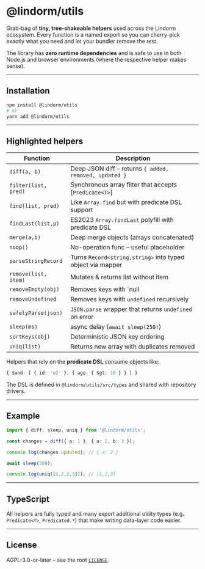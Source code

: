 # @lindorm/utils

Grab-bag of **tiny, tree-shakeable helpers** used across the Lindorm ecosystem.  Every function is a
named export so you can cherry-pick exactly what you need and let your bundler remove the rest.

The library has **zero runtime dependencies** and is safe to use in both Node.js and browser
environments (where the respective helper makes sense).

---

## Installation

```bash
npm install @lindorm/utils
# or
yarn add @lindorm/utils
```

---

## Highlighted helpers

| Function            | Description                                                  |
|---------------------|--------------------------------------------------------------|
| `diff(a, b)`        | Deep JSON diff – returns `{ added, removed, updated }`       |
| `filter(list, pred)`| Synchronous array filter that accepts [`Predicate<T>`]       |
| `find(list, pred)`  | Like `Array.find` but with predicate DSL support             |
| `findLast(list,p)`  | ES2023 `Array.findLast` polyfill with predicate DSL          |
| `merge(a,b)`        | Deep merge objects (arrays concatenated)                     |
| `noop()`            | No-operation func – useful placeholder                       |
| `parseStringRecord` | Turns `Record<string,string>` into typed object via mapper    |
| `remove(list, item)`| Mutates & returns list without item                          |
| `removeEmpty(obj)`  | Removes keys with `null | '' | [] | {}` recursively          |
| `removeUndefined`   | Removes keys with `undefined` recursively                    |
| `safelyParse(json)` | `JSON.parse` wrapper that returns `undefined` on error       |
| `sleep(ms)`         | async delay (`await sleep(250)`)                             |
| `sortKeys(obj)`     | Deterministic JSON key ordering                              |
| `uniq(list)`        | Returns new array with duplicates removed                    |

Helpers that rely on the **predicate DSL** consume objects like:

```ts
{ $and: [ { id: 'u1' }, { age: { $gt: 18 } } ] }
```

The DSL is defined in `@lindorm/utils/src/types` and shared with repository drivers.

---

## Example

```ts
import { diff, sleep, uniq } from '@lindorm/utils';

const changes = diff({ a: 1 }, { a: 2, b: 3 });

console.log(changes.updated); // { a: 2 }

await sleep(500);

console.log(uniq([1,2,2,3])); // [1,2,3]
```

---

## TypeScript

All helpers are fully typed and many export additional utility types (e.g. `Predicate<T>`,
`Predicated.*`) that make writing data-layer code easier.

---

## License

AGPL-3.0-or-later – see the root [`LICENSE`](../../LICENSE).

